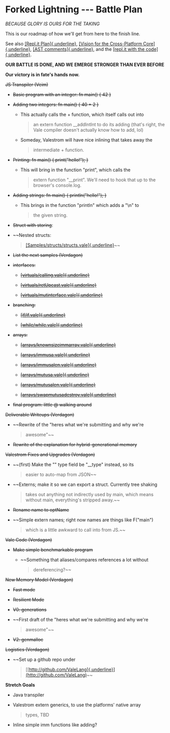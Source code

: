 # Forked Lightning --- Battle Plan

*BECAUSE GLORY IS OURS FOR THE TAKING*

This is our roadmap of how we\'ll get from here to the finish line.

See also [[Repl.it
Plan]{.underline}](https://docs.google.com/document/d/1yJAYmYZFAjyAUBeqpaHVbytxcvtpjkr_ZsOZCTR-9WI/edit#),
[[Vision for the Cross-Platform
Core]{.underline}](https://vale.dev/blog/cross-platform-core-vision),
[[AST
comments]{.underline}](https://github.com/Verdagon/Vale/tree/master/Valestrom/Metal/src/net/verdagon/vale/metal),
and the [[repl.it with the
code]{.underline}](https://repl.it/@ForkedLightning/ForkedLightningWeb).

**OUR BATTLE IS DONE, AND WE EMERGE STRONGER THAN EVER BEFORE**

**Our victory is in fate\'s hands now.**

~~JS Transpiler (Veim)~~

-   ~~Basic program with an integer: fn main() { 42 }~~

-   ~~Adding two integers: fn main() { 40 + 2 }~~

    -   This actually calls the + function, which itself calls out into
        > an extern function \_\_addIntInt to do its adding (that\'s
        > right, the Vale compiler doesn\'t actually know how to add,
        > lol)

    -   Someday, Valestrom will have nice inlining that takes away the
        > intermediate + function.

-   ~~Printing: fn main() { print(\"hello!\"); }~~

    -   This will bring in the function \"print\", which calls the
        > extern function \"\_\_print\". We\'ll need to hook that up to
        > the browser\'s console.log.

-   ~~Adding strings: fn main() { println(\"hello!\"); }~~

    -   This brings in the function \"println\" which adds a \"\\n\" to
        > the given string.

-   ~~Struct with storing~~:

-   ~~Nested structs:
    > [[Samples/structs/structs.vale]{.underline}](https://github.com/Verdagon/Vale/blob/master/Valestrom/Samples/test/main/resources/structs/structs.vale)~~

-   ~~List the next samples (Verdagon)~~

-   ~~interfaces:~~

    -   [~~[virtuals/calling.vale]{.underline}~~](https://github.com/Verdagon/Vale/blob/master/Valestrom/Samples/test/main/resources/virtuals/calling.vale)

    -   [~~[virtuals/retUpcast.vale]{.underline}~~](https://github.com/Verdagon/Vale/blob/master/Valestrom/Samples/test/main/resources/virtuals/retUpcast.vale)

    -   [~~[virtuals/mutinterface.vale]{.underline}~~](https://github.com/Verdagon/Vale/blob/master/Valestrom/Samples/test/main/resources/virtuals/mutinterface.vale)

-   ~~branching:~~

    -   [~~[if/if.vale]{.underline}~~](https://github.com/Verdagon/Vale/blob/master/Valestrom/Samples/test/main/resources/if/if.vale)

    -   [~~[while/while.vale]{.underline}~~](https://github.com/Verdagon/Vale/blob/master/Valestrom/Samples/test/main/resources/while/while.vale)

-   ~~arrays:~~

    -   ~~[[arrays/knownsizeimmarray.vale]{.underline}](https://github.com/Verdagon/Vale/blob/master/Valestrom/Samples/test/main/resources/arrays/knownsizeimmarray.vale)~~

    -   [~~[arrays/immusa.vale]{.underline}~~](https://github.com/Verdagon/Vale/blob/master/Valestrom/Samples/test/main/resources/arrays/immusa.vale)

    -   [~~[arrays/immusalen.vale]{.underline}~~](https://github.com/Verdagon/Vale/blob/master/Valestrom/Samples/test/main/resources/arrays/immusalen.vale)

    -   ~~[[arrays/mutusa.vale]{.underline}](https://github.com/Verdagon/Vale/blob/master/Valestrom/Samples/test/main/resources/arrays/mutusa.vale)~~

    -   ~~[[arrays/mutusalen.vale]{.underline}](https://github.com/Verdagon/Vale/blob/master/Valestrom/Samples/test/main/resources/arrays/mutusalen.vale)~~

    -   [~~[arrays/swapmutusadestroy.vale]{.underline}~~](https://github.com/Verdagon/Vale/blob/master/Valestrom/Samples/test/main/resources/arrays/swapmutusadestroy.vale)

-   ~~final program: little @ walking around~~

~~Deliverable Writeups (Verdagon)~~

-   ~~Rewrite of the \"heres what we\'re submitting and why we\'re
    > awesome\"~~

-   ~~Rewrite of the explanation for hybrid-generational memory~~

~~Valestrom Fixes and Upgrades (Verdagon)~~

-   ~~(first) Make the \"\" type field be \"\_\_type\" instead, so its
    > easier to auto-map from JSON~~

-   ~~Externs; make it so we can export a struct. Currently tree shaking
    > takes out anything not indirectly used by main, which means
    > without main, everything\'s stripped away.~~

-   ~~Rename name to optName~~

-   ~~Simple extern names; right now names are things like F(\"main\")
    > which is a little awkward to call into from JS.~~

~~Vale Code (Verdagon)~~

-   ~~Make simple benchmarkable program~~

    -   ~~Something that aliases/compares references a lot without
        > dereferencing?~~

~~New Memory Model (Verdagon)~~

-   ~~Fast mode~~

-   ~~Resilient Mode~~

-   ~~V0: generations~~

-   ~~First draft of the \"heres what we\'re submitting and why we\'re
    > awesome\"~~

-   ~~V2: genmalloc~~

~~Logistics (Verdagon)~~

-   ~~Set up a github repo under
    > [[http://github.com/ValeLang]{.underline}](http://github.com/ValeLang)~~

**Stretch Goals**

-   Java transpiler

-   Valestrom extern generics, to use the platforms\' native array
    > types, TBD

-   Inline simple imm functions like adding?
